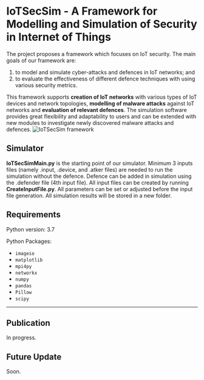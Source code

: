 # IoTSecSim - A Framework for Modelling and Simulation of Security in Internet of Things

The project proposes a framework which focuses on IoT security. The main goals of our framework are:
1. to model and simulate cyber-attacks and defences in IoT networks; and 
2. to evaluate the effectiveness of different defence techniques with using various security metrics.

This framework supports **creation of IoT networks** with various types of IoT devices and network topologies, **modelling of malware attacks** against IoT networks and **evaluation of relevant defences**. The simulation software provides great flexibility and adaptability to users and can be extended with new modules to investigate newly discovered malware attacks and defences.
![IoTSecSim framework]()

## Simulator
**IoTSecSimMain.py** is the starting point of our simulator. Minimum 3 inputs files (namely .input, .device, and .atker files) are needed to run the simulation without the defence. Defence can be added in simulation using the .defender file (4th input file). All input files can be created by running **CreateInputFile.py**. All parameters can be set or adjusted before the input file generation. All simulation results will be stored in a new folder.

## Requirements
Python version: 3.7

Python Packages:
* `imageio`
* `matplotlib`
* `mpi4py`
* `networkx`
* `numpy`
* `pandas`
* `Pillow`
* `scipy`

---

## Publication
In progress.

## Future Update
Soon.
